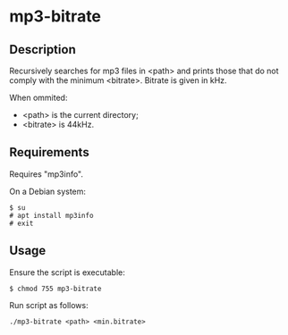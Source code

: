 # mp3-bitrate

## Description
Recursively searches for mp3 files in \<path\> and prints those that do not comply with the minimum \<bitrate\>.  Bitrate is given in kHz.

When ommited:
- \<path\> is the current directory;
- \<bitrate\> is 44kHz.

## Requirements
Requires "mp3info".

On a Debian system:
```
$ su
# apt install mp3info
# exit
```

## Usage
Ensure the script is executable:
```
$ chmod 755 mp3-bitrate
```

Run script as follows:
```
./mp3-bitrate <path> <min.bitrate>
```
